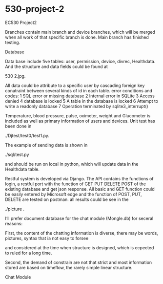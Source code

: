 # 530-project-2

EC530 Project2

Branches contain main branch and device branches, which will be merged when all work of that specific branch is done.
Main branch has finished testing.

Database 

Data base include five tables: user, permission, device, divrec, Healthdata. And the structure and data fields could be found at 


530 2.jpg.


All data could be attribute to a specific user by cascading foreign key conatraint between several kinds of id in each table.
error conditions and codes:
1   SQL error or missing database
2   Internal error in SQLite
3   Access denied
4   database is locked
5   A table in the database is locked
6   Attempt to write a readonly database
7   Operation terminated by sqlite3_interrupt()

Temperature, blood pressure, pulse, oximeter, weight and Glucometer is included as well as primary information of users and devices.
Unit test has been done in 


./Djtest/test0/test1.py.


The example of sending data is shown in 


./sql/test.py 


and should be run on local in python, which will update data in the Healthdata table.

Restful system is developed via Django. 
The API contains the functions of login, a restful port with the function of GET PUT DELETE POST of the existing database and get json response. All basic and GET function could be easily entered by Microsoft edge and the function of POST, PUT, DELETE are tested on postman. all results could be see in the 


./picture .



I‘ll prefer document database for the chat module (Mongle.db) for seceral reasons:

First, the content of the chatting information is diverse, there may be words, pictures, syntax that ia not easy to forsee

and considered at the time when structure is designed, which is ecpected to ruled for a long time.

Second, the demand of constrain are not that strict and most information stored are based on timeflow, the rarely simple linear structure.


Chat Module
